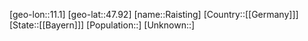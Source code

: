 ﻿---
location: [47.92,11.1]
type: City
tags:
- geo/City


SpocWebEntityId: 33621
isDeleted: false
confidential: public

---
[geo-lon::11.1]
[geo-lat::47.92]
[name::Raisting]
[Country::[[Germany]]]
[State::[[Bayern]]]
[Population::]
[Unknown::]

